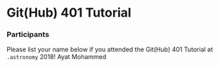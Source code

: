 # Git(Hub) 401 Tutorial

### Participants

Please list your name below if you attended the Git(Hub) 401 Tutorial at `.astronomy` 2018!
Ayat Mohammed

